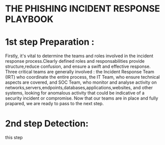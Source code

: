 # THE PHISHING INCIDENT RESPONSE PLAYBOOK 
# 1st step Preparation : 
Firstly, it's vital to determine the teams and roles involved in the incident response process.Clearly defined roles and responsabilities provide structure,reduce confusion, and ensure a swift and effective response.
Three critical teams are generally involved : the Incident Response Team (IRT) who coordinate the entire process, the IT Team, who ensure technical aspects are covered, and SOC Team, who monitor and analyse activity on networks,servers,endpoints,databases,applications,websites, and other systems, looking for anomalous activity that could be indicative of a security incident or compromise.
Now that our teams are in place and fully prapared, we are ready to pass to the next step.
# 2nd step Detection:
this step 
